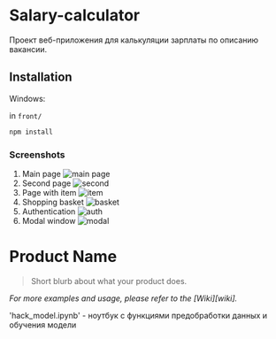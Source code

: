 # Salary-calculator
Проект веб-приложения для калькуляции зарплаты по описанию вакансии.

## Installation
Windows: 

in `front/`
```sh
npm install
```
### Screenshots
1. Main page
![main page](https://github.com/AlexandrNemashkalo/Salary-calculator/blob/master/screenshots/FUXgFEWpGw8.jpg)
2. Second page
![second](https://github.com/AlexandrNemashkalo/course-work-shop/blob/master/Images/second.png)
3. Page with item
![item](https://github.com/AlexandrNemashkalo/course-work-shop/blob/master/Images/item.png)
4. Shopping basket
![basket](https://github.com/AlexandrNemashkalo/course-work-shop/blob/master/Images/trash.png)
5. Authentication
![auth](https://github.com/AlexandrNemashkalo/course-work-shop/blob/master/Images/login.png)
5. Modal window
![modal](https://github.com/AlexandrNemashkalo/course-work-shop/blob/master/Images/model-window.png)


# Product Name
> Short blurb about what your product does.

_For more examples and usage, please refer to the [Wiki][wiki]._




'hack_model.ipynb' - ноутбук с функциями предобработки данных и обучения модели
